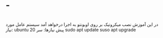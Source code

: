 # -
 <br>در این آموزش نصب میکروتیک بر روی اوبونتو به اجرا درخواهد آمد
سیستم عامل مورد نیاز: ubuntu 20
پیش نیازها: 
سر
sudo apt update 
suso apt upgrade

